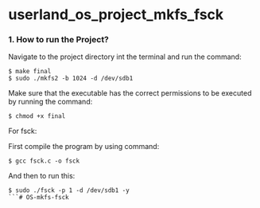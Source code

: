 # userland_os_project_mkfs_fsck

### 1. How to run the Project?
Navigate to the project directory int the terminal and run the command:
```
$ make final
$ sudo ./mkfs2 -b 1024 -d /dev/sdb1
```
Make sure that the executable has the correct permissions to be executed by running the command:
```
$ chmod +x final
```
For fsck:

First compile the program by using command:
```
$ gcc fsck.c -o fsck
```
And then to run this:
```
$ sudo ./fsck -p 1 -d /dev/sdb1 -y
```# OS-mkfs-fsck
